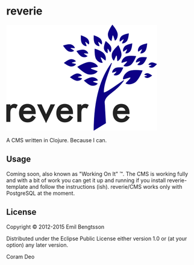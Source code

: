 # reverie

![](https://raw.githubusercontent.com/emil0r/reverie/master/reverie-core/resources/public/static/admin/img/reveriecms.png)

A CMS written in Clojure. Because I can.

## Usage

Coming soon, also known as "Working On It" ™. The CMS is working fully and with a bit of work you can get it up and running if you install reverie-template and follow the instructions (ish). reverie/CMS works only with PostgreSQL at the moment.

## License

Copyright © 2012-2015 Emil Bengtsson

Distributed under the Eclipse Public License either version 1.0 or (at your option) any later version.


Coram Deo
